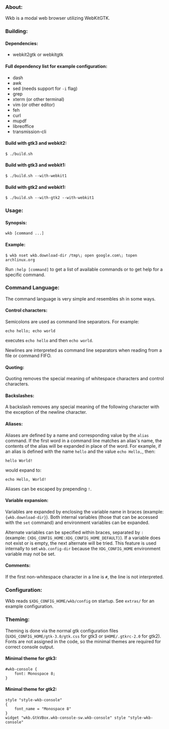 ### About:

Wkb is a modal web browser utilizing WebKitGTK.

### Building:

#### Dependencies:

* webkit2gtk or webkitgtk

#### Full dependency list for example configuration:

* dash
* awk
* sed (needs support for `-i` flag)
* grep
* xterm (or other terminal)
* vim (or other editor)
* feh
* curl
* mupdf
* libreoffice
* transmission-cli

#### Build with gtk3 and webkit2:

	$ ./build.sh

#### Build with gtk3 and webkit1:

	$ ./build.sh --with-webkit1

#### Build with gtk2 and webkit1:

	$ ./build.sh --with-gtk2 --with-webkit1

### Usage:

#### Synopsis:

	wkb [command ...]

#### Example:

	$ wkb nset wkb.download-dir /tmp\; open google.com\; topen archlinux.org

Run `:help [command]` to get a list of available commands or to get help for a specific command.

### Command Language:

The command language is very simple and resembles sh in some ways.

#### Control characters:

Semicolons are used as command line separators. For example:

	echo hello; echo world

executes `echo hello` and then `echo world`.

Newlines are interpreted as command line separators when reading from a file or command FIFO.

#### Quoting:

Quoting removes the special meaning of whitespace characters and control characters.

#### Backslashes:

A backslash removes any special meaning of the following character with the exception of the newline character.

#### Aliases:

Aliases are defined by a name and corresponding value by the `alias` command. If the first word in a command line matches an alias's name, the contents of the alias will be expanded in place of the word. For example, if an alias is defined with the name `hello` and the value `echo Hello,`, then:

	hello World!

would expand to:

	echo Hello, World!

Aliases can be escaped by prepending `!`.

#### Variable expansion:

Variables are expanded by enclosing the variable name in braces (example: `{wkb.download-dir}`). Both internal variables (those that can be accessed with the `set` command) and environment variables can be expanded.

Alternate variables can be specified within braces, separated by `:` (example: `{XDG_CONFIG_HOME:XDG_CONFIG_HOME_DEFAULT}`). If a variable does not exist or is empty, the next alternate will be tried. This feature is used internally to set `wkb.config-dir` because the `XDG_CONFIG_HOME` environment variable may not be set.

#### Comments:

If the first non-whitespace character in a line is `#`, the line is not interpreted.

### Configuration:

Wkb reads `$XDG_CONFIG_HOME/wkb/config` on startup. See `extras/` for an example configuration.

### Theming:

Theming is done via the normal gtk configuration files (`$XDG_CONFIG_HOME/gtk-3.0/gtk.css` for gtk3 or `$HOME/.gtkrc-2.0` for gtk2). Fonts are not assigned in the code, so the minimal themes are required for correct console output.

#### Minimal theme for gtk3:

	#wkb-console {
		font: Monospace 8;
	}

#### Minimal theme for gtk2:

	style "style-wkb-console"
	{
		font_name = "Monospace 8"
	}
	widget "wkb.GtkVBox.wkb-console-sw.wkb-console" style "style-wkb-console"
